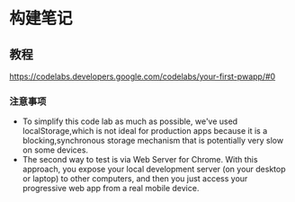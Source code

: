 # 构建笔记



## 教程
https://codelabs.developers.google.com/codelabs/your-first-pwapp/#0
### 注意事项
* To simplify this code lab as much as possible, we've used localStorage,which is not ideal for production apps because it is a blocking,synchronous storage mechanism that is potentially very slow on some devices.
* The second way to test is via Web Server for Chrome. With this approach, you expose your local development server (on your desktop or laptop) to other computers, and then you just access your progressive web app from a real mobile device.
